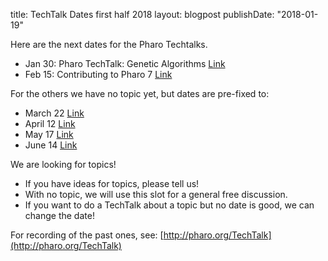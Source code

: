 title: TechTalk Dates first half 2018layout: blogpostpublishDate: "2018-01-19"Here are the next dates for the Pharo Techtalks.- Jan 30: Pharo TechTalk: Genetic Algorithms [Link](https://association.pharo.org/event-2757884)- Feb 15: Contributing to Pharo 7 [Link](https://association.pharo.org/event-2797065)	For the others we have no topic yet, but dates are pre-fixed to:	- March 22 [Link](https://association.pharo.org/event-2797067)- April 12	[Link](https://association.pharo.org/event-2797068)- May 17	[Link](https://association.pharo.org/event-2797069)- June 14 [Link](https://association.pharo.org/event-2797070)We are looking for topics!- If you have ideas for topics, please tell us! - With no topic, we will use this slot for a general free discussion.- If you want to do a TechTalk about a topic but no date is good, we can   change the date!For recording of the past ones, see: [http://pharo.org/TechTalk](http://pharo.org/TechTalk)